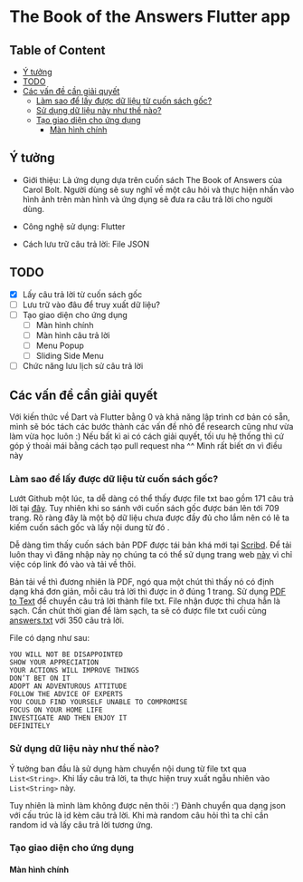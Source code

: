 <h1>The Book of the Answers Flutter app</h1>

<h2>Table of Content</h2>

- [Ý tưởng](#ý-tưởng)
- [TODO](#todo)
- [Các vấn đề cần giải quyết](#các-vấn-đề-cần-giải-quyết)
  - [Làm sao để lấy được dữ liệu từ cuốn sách gốc?](#làm-sao-để-lấy-được-dữ-liệu-từ-cuốn-sách-gốc)
  - [Sử dụng dữ liệu này như thế nào?](#sử-dụng-dữ-liệu-này-như-thế-nào)
  - [Tạo giao diện cho ứng dụng](#tạo-giao-diện-cho-ứng-dụng)
    - [Màn hình chính](#màn-hình-chính)


## Ý tưởng

- Giới thiệu: Là ứng dụng dựa trên cuốn sách The Book of Answers của Carol Bolt. Người dùng sẽ suy nghĩ về một câu hỏi và thực hiện nhấn vào hình ảnh trên màn hình và ứng dụng sẽ đưa ra câu trả lời cho người dùng.
  
- Công nghệ sử dụng: Flutter 

- Cách lưu trữ câu trả lời: File JSON

## TODO

- [x] Lấy câu trả lời từ cuốn sách gốc 
- [ ] Lưu trữ vào đâu để truy xuất dữ liệu?
- [ ] Tạo giao diện cho ứng dụng
  - [ ] Màn hình chính 
  - [ ] Màn hình câu trả lời
  - [ ] Menu Popup
  - [ ] Sliding Side Menu
- [ ] Chức năng lưu lịch sử câu trả lời

## Các vấn đề cần giải quyết

Với kiến thức về Dart và Flutter bằng 0 và khả năng lập trình cơ bản có sẵn, mình sẽ bóc tách các bước thành các vấn đề nhỏ để research cũng như vừa làm vừa học luôn :) Nếu bất kì ai có cách giải quyết, tối ưu hệ thống thì cứ góp ý thoải mái bằng cách tạo pull request nha ^^ Mình rất biết ơn vì điều này

### Làm sao để lấy được dữ liệu từ cuốn sách gốc?

Lướt Github một lúc, ta dễ dàng có thể thấy được file txt bao gồm 171 câu trả lời tại [đây](https://github.com/masonfocus/TheBookOfAnswers/blob/master/answers.txt). Tuy nhiên khi so sánh với cuốn sách gốc được bán lên tới 709 trang. Rõ ràng đây là một bộ dữ liệu chưa được đầy đủ cho lắm nên có lẽ ta kiếm cuốn sách gốc và lấy nội dung từ đó .

Dễ dàng tìm thấy cuốn sách bản PDF được tái bản khá mới tại [Scribd](https://www.scribd.com/document/621821644/The-Book-of-Answers-1). Để tải luôn thay vì đăng nhập này nọ chúng ta có thể sử dụng trang web [này](https://scribd.vdownloaders.com/) vì chỉ việc cóp link đó vào và tải về thôi.

Bản tải về thì đương nhiên là PDF, ngó qua một chút thì thấy nó có định dạng khá đơn giản, mỗi câu trả lời thì được in ở đúng 1 trang. Sử dụng [PDF to Text](https://pdftotext.com/) để chuyển câu trả lời thành file txt. File nhận được thì chưa hẳn là sạch. Cần chút thời gian để làm sạch, ta sẽ có được file txt cuối cùng [answers.txt](assets/data/answers.txt) với 350 câu trả lời.

File có dạng như sau:

```text
YOU WILL NOT BE DISAPPOINTED
SHOW YOUR APPRECIATION
YOUR ACTIONS WILL IMPROVE THINGS
DON’T BET ON IT
ADOPT AN ADVENTUROUS ATTITUDE
FOLLOW THE ADVICE OF EXPERTS
YOU COULD FIND YOURSELF UNABLE TO COMPROMISE
FOCUS ON YOUR HOME LIFE
INVESTIGATE AND THEN ENJOY IT
DEFINITELY
```

### Sử dụng dữ liệu này như thế nào?

Ý tưởng ban đầu là sử dụng hàm chuyển nội dung từ file txt qua `List<String>`. Khi lấy câu trả lời, ta thực hiện truy xuất ngẫu nhiên vào `List<String>` này. 

Tuy nhiên là mình làm không được nên thôi :') Đành chuyển qua dạng json với cấu trúc là id kèm câu trả lời. Khi mà random câu hỏi thì ta chỉ cần random id và lấy câu trả lời tương ứng.

### Tạo giao diện cho ứng dụng

#### Màn hình chính
